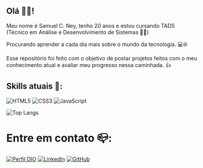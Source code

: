 ## Olá 🧙‍♂️!

Meu nome é Samuel C. Ney, tenho 20 anos e estou cursando TADS
(Técnico em Análise e Desenvolvimento de Sistemas 👨‍💻)

Procurando aprender a cada dia mais sobre o mundo da tecnologia. 💻🌐

Esse repositório foi feito com o objetivo de postar projetos feitos com o meu conhecimento atual 
e avaliar meu progresso nessa caminhada. 👍

## Skills atuais 🚀:
![HTML5](https://img.shields.io/badge/HTML5-E34F26?style=for-the-badge&logo=html5&logoColor=white) ![CSS3](https://img.shields.io/badge/CSS3-1572B6?style=for-the-badge&logo=css3&logoColor=white) ![JavaScript](https://img.shields.io/badge/JavaScript-F7DF1E?style=for-the-badge&logo=javascript&logoColor=black)

![Top Langs](https://github-readme-stats-git-masterrstaa-rickstaa.vercel.app/api/top-langs/?username=samuelcney&layout=compact&bg_color=000&border_color=790000&title_color=790000&text_color=FFF)

# Entre em contato 📪:
[![Perfil DIO](https://img.shields.io/badge/-Meu%20Perfil%20na%20DIO-30A3DC?style=for-the-badge)](https://dio.me/users/samuelcney2)
[![LinkedIn](https://img.shields.io/badge/-LinkedIn-000?style=for-the-badge&logo=linkedin&logoColor=30A3DC)](https://www.linkedin.com/in/samuel-costa-b94331291/)
[![GitHub](https://img.shields.io/badge/GitHub-000?style=for-the-badge&logo=github&logoColor=30A3DC)](https://github.com/samuelcney)
